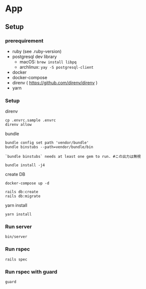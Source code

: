 # App

## Setup

### prerequirement

* ruby (see .ruby-version)
* postgresql dev library
  * macOS: `brew install libpq`
  * archlinux: `yay -S postgresql-client`
* docker
* docker-compose
* direnv ( https://github.com/direnv/direnv )
* yarn

### Setup

direnv

```
cp .envrc.sample .envrc
direnv allow
```

bundle

```
bundle config set path 'vendor/bundle'
bundle binstubs --path=vendor/bundle/bin

`bundle binstubs` needs at least one gem to run. #この出力は無視

bundle install -j4
```

create DB

```
docker-compose up -d

rails db:create
rails db:migrate
```

yarn install

```
yarn install
```

### Run server

```
bin/server
```

### Run rspec

```
rails spec
```

### Run rspec with guard

```
guard
```

